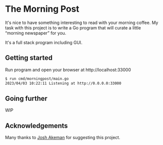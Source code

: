 # The Morning Post

It's nice to have something interesting to read with your morning coffee. My task with this project is to write a Go program that will curate a little “morning newspaper” for you.

It's a full stack program including GUI.

## Getting started

Run program and open your browser at http://localhost:33000

```bash
$ run cmd/morningpost/main.go
2023/04/03 10:22:11 Listening at http://0.0.0.0:33000
```

## Going further

WIP

## Acknowledgements

Many thanks to [Josh Akeman](https://github.com/joshakeman) for suggesting this project.
